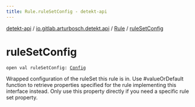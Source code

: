 ```yaml
---
title: Rule.ruleSetConfig - detekt-api
---
```


[detekt-api](../../index.html) / [io.gitlab.arturbosch.detekt.api](../index.html) / [Rule](index.html) / [ruleSetConfig](./rule-set-config.html)

# ruleSetConfig

`open val ruleSetConfig: `[`Config`](../-config/index.html)

Wrapped configuration of the ruleSet this rule is in.
Use #valueOrDefault function to retrieve properties specified for the rule
implementing this interface instead.
Only use this property directly if you need a specific rule set property.

